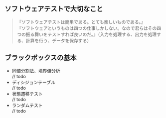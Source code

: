 ## ソフトウェアテストで大切なこと
> 『ソフトウェアテストは簡単である。とても楽しいものである。』  
> 『ソフトウェアというものは四つの仕事しかしない。なので君らはその四つの振る舞いをテストすれば良いのだ。』（入力を処理する、出力を処理する、計算を行う、データを保存する）

## ブラックボックスの基本
- 同値分割法、境界値分析  
// todo
- ディシジョンテーブル  
// todo
- 状態遷移テスト  
// todo
- ランダムテスト  
// todo

